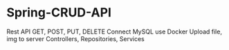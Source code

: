 # Spring-CRUD-API
Rest API GET, POST, PUT, DELETE
Connect MySQL use Docker
Upload file, img to server
Controllers, Repositories, Services

